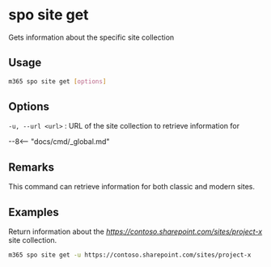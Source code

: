 # spo site get

Gets information about the specific site collection

## Usage

```sh
m365 spo site get [options]
```

## Options

`-u, --url <url>`
: URL of the site collection to retrieve information for

--8<-- "docs/cmd/_global.md"

## Remarks

This command can retrieve information for both classic and modern sites.

## Examples

Return information about the _https://contoso.sharepoint.com/sites/project-x_ site collection.

```sh
m365 spo site get -u https://contoso.sharepoint.com/sites/project-x
```